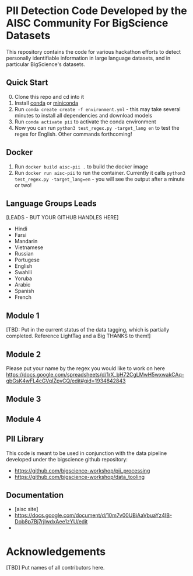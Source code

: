# PII Detection Code Developed by the AISC Community For BigScience Datasets

This repository contains the code for various hackathon efforts to detect personally identifiable information in large language datasets, and in particular BigScience's datasets.

## Quick Start
0. Clone this repo and cd into it
1. Install [conda](https://www.anaconda.com/products/individual) or [miniconda](https://docs.conda.io/en/latest/miniconda.html)
2. Run `conda create create -f environment.yml` - this may take several minutes to install all dependencies and download models
3. Run `conda activate pii` to activate the conda environment
4. Now you can run `python3 test_regex.py -target_lang en` to test the regex for English. Other commands forthcoming!

## Docker
1. Run `docker build aisc-pii .` to build the docker image
2. Run `docker run aisc-pii` to run the container. Currently it calls `python3 test_regex.py -target_lang=en` - you will see the output after a minute or two!

## Language Groups Leads
[LEADS - BUT YOUR GITHUB HANDLES HERE]
- Hindi
- Farsi
- Mandarin
- Vietnamese
- Russian
- Portugese
- English
- Swahili
- Yoruba
- Arabic
- Spanish
- French

## Module 1
[TBD: Put in the current status of the data tagging, which is partially completed. Reference LightTag and a Big THANKS to them!]

## Module 2
Please put your name by the regex you would like to work on here https://docs.google.com/spreadsheets/d/1rX_bH72CgLMwH5wxwakCAq-gbGsK4wFL4cGVqIZpvCQ/edit#gid=1934842843

## Module 3

## Module 4

## PII Library
This code is meant to be used in conjunction with the data pipeline developed under the bigscience github repository:
- https://github.com/bigscience-workshop/pii_processing
- https://github.com/bigscience-workshop/data_tooling

## Documentation
- [aisc site]
- https://docs.google.com/document/d/10m7v00UBiAaVbuaYz4IB-Dob8p7Bj7rjIwdxAee1zYU/edit
- 
# Acknowledgements

[TBD] Put names of all contributors here.


